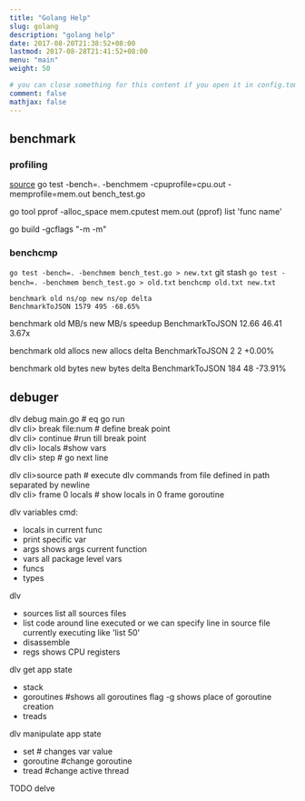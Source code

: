 ```yaml
---
title: "Golang Help"
slug: golang
description: "golang help" 
date: 2017-08-20T21:38:52+08:00
lastmod: 2017-08-28T21:41:52+08:00
menu: "main"
weight: 50

# you can close something for this content if you open it in config.toml.
comment: false
mathjax: false
---
```



## benchmark
### profiling
[source](https://blog.golang.org/pprof)
go test -bench=. -benchmem -cpuprofile=cpu.out -memprofile=mem.out bench_test.go

go tool pprof -alloc_space mem.cputest mem.out
(pprof) list 'func name'

go build -gcflags "-m -m"

### benchcmp
`go test -bench=. -benchmem bench_test.go > new.txt`
git stash
`go test -bench=. -benchmem bench_test.go > old.txt`
`benchcmp old.txt new.txt`

```
benchmark old ns/op new ns/op delta
BenchmarkToJSON 1579 495 -68.65%
```

benchmark old MB/s new MB/s speedup
BenchmarkToJSON 12.66 46.41 3.67x

benchmark old allocs new allocs delta
BenchmarkToJSON 2 2 +0.00%

benchmark old bytes new bytes delta
BenchmarkToJSON 184 48 -73.91%



## debuger

dlv debug main.go # eq go run  
dlv cli> break file:num # define break point  
dlv cli> continue #run till break point  
dlv cli> locals #show vars  
dlv cli> step # go next line  

dlv cli>source path # execute dlv commands from file defined in path separated by newline  
dlv cli> frame 0 locals # show locals in 0 frame goroutine  


dlv variables cmd:
- locals in current func
- print specific var
- args shows args current function
- vars all package level vars
- funcs
- types 

dlv
- sources list all sources files 
- list code around line executed or we can specify line in source file currently executing like 'list 50'
- disassemble 
- regs shows CPU registers

dlv get app state
- stack
- goroutines #shows all goroutines   flag -g shows place of goroutine creation 
- treads

dlv manipulate app state
- set # changes var value
- goroutine #change goroutine
- tread #change active thread

TODO delve